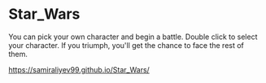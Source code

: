 # Star_Wars

You can pick your own character and begin a battle. Double click to select your character.
If you triumph, you'll get the chance to face the rest of them.

https://samiraliyev99.github.io/Star_Wars/

